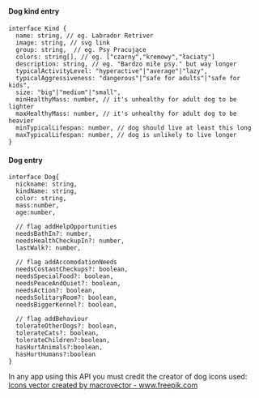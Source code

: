 ## 

#### Dog kind entry
```TS
interface Kind {
  name: string, // eg. Labrador Retriver
  image: string, // svg link
  group: string,  // eg. Psy Pracujące
  colors: string[], // eg. ["czarny","kremowy","łaciaty"]
  description: string, // eg. "Bardzo miłe psy." but way longer 
  typicalActivityLevel: "hyperactive"|"average"|"lazy",
  typicalAggressiveness: "dangerous"|"safe for adults"|"safe for kids",
  size: "big"|"medium"|"small",
  minHealthyMass: number, // it's unhealthy for adult dog to be lighter
  maxHealthyMass: number, // it's unhealthy for adult dog to be heavier
  minTypicalLifespan: number, // dog should live at least this long
  maxTypicalLifespan: number, // dog is unlikely to live longer
}
```

#### Dog entry

```TS
interface Dog{
  nickname: string,
  kindName: string,
  color: string,
  mass:number,
  age:number,

  // flag addHelpOpportunities
  needsBathIn?: number,
  needsHealthCheckupIn?: number,
  lastWalk?: number,

  // flag addAccomodationNeeds
  needsCostantCheckups?: boolean,
  needsSpecialFood?: boolean,
  needsPeaceAndQuiet?: boolean,
  needsAction?: boolean,
  needsSolitaryRoom?: boolean,
  needsBiggerKennel?: boolean,

  // flag addBehaviour
  tolerateOtherDogs?: boolean,
  tolerateCats?: boolean,
  tolerateChildren?:boolean,
  hasHurtAnimals?:boolean,
  hasHurtHumans?:boolean
}
```


In any app using this API you must credit the creator of dog icons used:
<a href="https://www.freepik.com/vectors/icons">Icons vector created by macrovector - www.freepik.com</a>